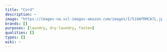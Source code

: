 ```yaml
---
title: "Cord"
description: ~
image: "https://images-na.ssl-images-amazon.com/images/I/51kWfRMCA7L.jpg"
brands: []
purposes: [laundry, dry-laundry, fasten]
qualities: []
types: []
wiki: ~
---
```

